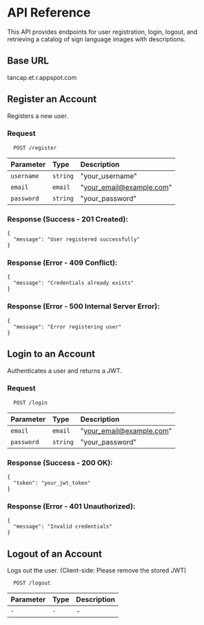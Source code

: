 
# API Reference
This API provides endpoints for user registration, login, logout, and retrieving a catalog of sign language images with descriptions.

## Base URL

tancap.et.r.appspot.com

## Register an Account
Registers a new user.

### Request

```http
  POST /register
```

| Parameter | Type     | Description                |
| :-------- | :------- | :------------------------- |
| `username` | `string` | "your_username" |
| `email` | `email` | "your_email@example.com" |
| `password` | `string` | "your_password" |

### Response (Success - 201 Created):

````
{
  "message": "User registered successfully"
}
````

### Response (Error - 409 Conflict):

````
{
  "message": "Credentials already exists"
}
````

### Response (Error - 500 Internal Server Error):
````
{
  "message": "Error registering user"
}
````

## Login to an Account
Authenticates a user and returns a JWT.

### Request

```http
  POST /login
```

| Parameter | Type     | Description                       |
| :-------- | :------- | :-------------------------------- |
| `email` | `email` | "your_email@example.com" |
| `password` | `string` | "your_password" |

### Response (Success - 200 OK):

````
{
  "token": "your_jwt_token"
}
````

### Response (Error - 401 Unauthorized):

````
{
  "message": "Invalid credentials"
}
````

## Logout of an Account
Logs out the user. (Client-side: Please remove the stored JWT)

```http
  POST /logout
```

| Parameter | Type     | Description                       |
| :-------- | :------- | :-------------------------------- |
| `-` | `-` | - |